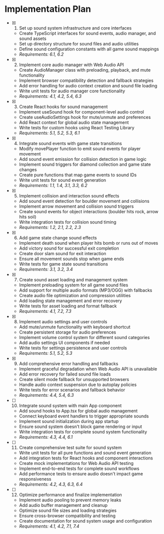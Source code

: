 # Implementation Plan

- [x] 1. Set up sound system infrastructure and core interfaces

  - Create TypeScript interfaces for sound events, audio manager, and sound assets
  - Set up directory structure for sound files and audio utilities
  - Define sound configuration constants with all game sound mappings
  - _Requirements: 6.1, 6.2_

- [x] 2. Implement core audio manager with Web Audio API

  - Create AudioManager class with preloading, playback, and mute functionality
  - Implement browser compatibility detection and fallback strategies
  - Add error handling for audio context creation and sound file loading
  - Write unit tests for audio manager core functionality
  - _Requirements: 4.1, 4.2, 5.4, 6.3_

- [x] 3. Create React hooks for sound management

  - Implement useSound hook for component-level audio control
  - Create useAudioSettings hook for mute/unmute and preferences
  - Add React context for global audio state management
  - Write tests for custom hooks using React Testing Library
  - _Requirements: 5.1, 5.2, 5.3, 6.1_

- [x] 4. Integrate sound events with game state transitions

  - Modify movePlayer function to emit sound events for player movement
  - Add sound event emission for collision detection in game logic
  - Implement sound triggers for diamond collection and game state changes
  - Create pure functions that map game events to sound IDs
  - Write unit tests for sound event generation
  - _Requirements: 1.1, 1.4, 3.1, 3.3, 6.2_

- [x] 5. Implement collision and interaction sound effects

  - Add sound event detection for boulder movement and collisions
  - Implement arrow movement and collision sound triggers
  - Create sound events for object interactions (boulder hits rock, arrow hits soil)
  - Write integration tests for collision sound timing
  - _Requirements: 1.2, 2.1, 2.2, 2.3_

- [x] 6. Add game state change sound effects

  - Implement death sound when player hits bomb or runs out of moves
  - Add victory sound for successful exit completion
  - Create door slam sound for exit interaction
  - Ensure all movement sounds stop when game ends
  - Write tests for game state sound transitions
  - _Requirements: 3.1, 3.2, 3.4_

- [x] 7. Create sound asset loading and management system

  - Implement preloading system for all game sound files
  - Add support for multiple audio formats (MP3/OGG) with fallbacks
  - Create audio file optimization and compression utilities
  - Add loading state management and error recovery
  - Write tests for asset loading and format fallback
  - _Requirements: 4.1, 7.2, 7.3_

- [x] 8. Implement audio settings and user controls

  - Add mute/unmute functionality with keyboard shortcut
  - Create persistent storage for audio preferences
  - Implement volume control system for different sound categories
  - Add audio settings UI components if needed
  - Write tests for settings persistence and user controls
  - _Requirements: 5.1, 5.2, 5.3_

- [x] 9. Add comprehensive error handling and fallbacks





  - Implement graceful degradation when Web Audio API is unavailable
  - Add error recovery for failed sound file loads
  - Create silent mode fallback for unsupported browsers
  - Handle audio context suspension due to autoplay policies
  - Write tests for error scenarios and fallback behavior
  - _Requirements: 4.4, 5.4, 6.3_

- [ ] 10. Integrate sound system with main App component
  - Add sound hooks to App.tsx for global audio management
  - Connect keyboard event handlers to trigger appropriate sounds
  - Implement sound initialization during app startup
  - Ensure sound system doesn't block game rendering or input
  - Write integration tests for complete sound system functionality
  - _Requirements: 4.3, 4.4, 6.1_

- [ ] 11. Create comprehensive test suite for sound system
  - Write unit tests for all pure functions and sound event generation
  - Add integration tests for React hooks and component interactions
  - Create mock implementations for Web Audio API testing
  - Implement end-to-end tests for complete sound workflows
  - Add performance tests to ensure audio doesn't impact game responsiveness
  - _Requirements: 4.2, 4.3, 6.3, 6.4_

- [ ] 12. Optimize performance and finalize implementation
  - Implement audio pooling to prevent memory leaks
  - Add audio buffer management and cleanup
  - Optimize sound file sizes and loading strategies
  - Ensure cross-browser compatibility and testing
  - Create documentation for sound system usage and configuration
  - _Requirements: 4.1, 4.2, 7.1, 7.4_